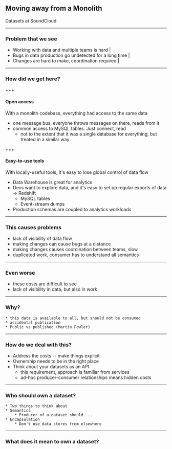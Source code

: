 ## Moving away from a Monolith

Datasets at SoundCloud

---

### Problem that we see
* Working with data and multiple teams is hard          |
* Bugs in data production go undetected for a long time |
* Changes are hard to make, coordination required       |

---

### How did we get here?

+++

#### Open access

With a monolith codebase, everything had access to the same data

* one message bus, everyone throws messages on there, reads from it
* common access to MySQL tables. Just connect, read
  * not to the extent that it was a single database for everything, but treated in a similar way

+++

#### Easy-to-use tools

With locally-useful tools, it's easy to lose global control of data flow

* Data Warehouse is great for analytics
* Devs want to explore data, and it's easy to set up regular exports of data -> Redshift
  * MySQL tables
  * Event-stream dumps
* Production schemas are coupled to analytics workloads

---

### This causes problems

* lack of visibility of data flow
* making changes can cause bugs at a distance
* making changes causes coordination between teams, slow
* duplicated work, consumer has to understand all semantics

---

### Even worse
* these costs are difficult to see
* lack of visibility in data, but also in work

---

### Why?
    * this data is available to all, but should not be consumed
    * accidental publication
    * Public vs published (Martin Fowler)

---

### How do we deal with this?
* Address the costs -- make things explicit
* Ownership needs to be in the right place
* Think about your datasets as an API
    * this requirement, approach is familiar from services
    * ad-hoc producer-consumer relationships means hidden costs

---

### Who should own a dataset?
    * Two things to think about
    * Semantics
        * Producer of a dataset should ...
    * Encapsulation
        * Don't use data stores from elsewhere

---

### What does it mean to own a dataset?
